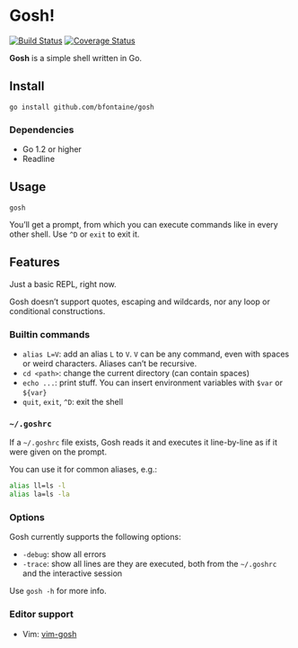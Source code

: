 # Gosh!

[![Build Status](https://travis-ci.org/bfontaine/gosh.svg?branch=master)](https://travis-ci.org/bfontaine/gosh)
[![Coverage Status](https://coveralls.io/repos/bfontaine/gosh/badge.svg?branch=master)](https://coveralls.io/r/bfontaine/gosh?branch=master)

**Gosh** is a simple shell written in Go.

## Install

    go install github.com/bfontaine/gosh

### Dependencies

* Go 1.2 or higher
* Readline

## Usage

    gosh

You’ll get a prompt, from which you can execute commands like in every other
shell. Use `^D` or `exit` to exit it.

## Features

Just a basic REPL, right now.

Gosh doesn’t support quotes, escaping and wildcards, nor any loop or
conditional constructions.

### Builtin commands

* `alias L=V`: add an alias `L` to `V`. `V` can be any command, even with
  spaces or weird characters. Aliases can’t be recursive.
* `cd <path>`: change the current directory (can contain spaces)
* `echo ...`: print stuff. You can insert environment variables with `$var` or
  `${var}`
* `quit`, `exit`, `^D`: exit the shell

### `~/.goshrc`

If a `~/.goshrc` file exists, Gosh reads it and executes it line-by-line as if
it were given on the prompt.

You can use it for common aliases, e.g.:

```sh
alias ll=ls -l
alias la=ls -la
```

### Options

Gosh currently supports the following options:

* `-debug`: show all errors
* `-trace`: show all lines are they are executed, both from the `~/.goshrc` and
  the interactive session

Use `gosh -h` for more info.

### Editor support

* Vim: [vim-gosh](https://github.com/bfontaine/vim-gosh)

